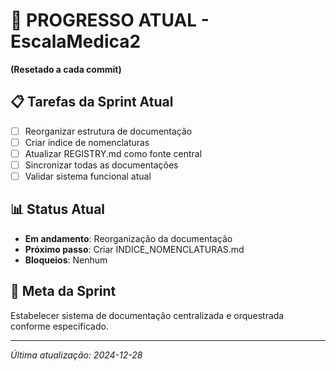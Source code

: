 # 🚧 PROGRESSO ATUAL - EscalaMedica2
**(Resetado a cada commit)**

## 📋 Tarefas da Sprint Atual
- [ ] Reorganizar estrutura de documentação
- [ ] Criar índice de nomenclaturas
- [ ] Atualizar REGISTRY.md como fonte central
- [ ] Sincronizar todas as documentações
- [ ] Validar sistema funcional atual

## 📊 Status Atual
- **Em andamento**: Reorganização da documentação
- **Próximo passo**: Criar INDICE_NOMENCLATURAS.md
- **Bloqueios**: Nenhum

## 🎯 Meta da Sprint
Estabelecer sistema de documentação centralizada e orquestrada conforme especificado.

---
*Última atualização: 2024-12-28*